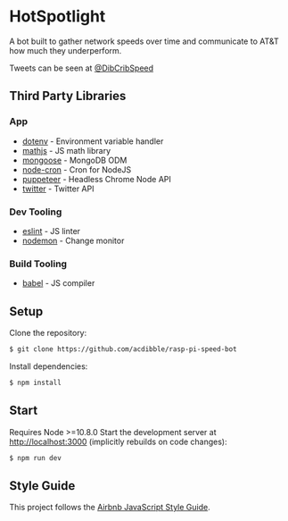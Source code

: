# HotSpotlight

A bot built to gather network speeds over time and communicate to AT&T how much they underperform.

Tweets can be seen at [@DibCribSpeed](https://twitter.com/DibCribSpeed)

## Third Party Libraries

### App

* [dotenv](https://github.com/motdotla/dotenv) - Environment variable handler
* [mathjs](http://mathjs.org/) - JS math library
* [mongoose](https://github.com/Automattic/mongoose) - MongoDB ODM
* [node-cron](https://github.com/kelektiv/node-cron) - Cron for NodeJS
* [puppeteer](https://github.com/GoogleChrome/puppeteer) - Headless Chrome Node API
* [twitter](https://www.npmjs.com/package/twitter) - Twitter API

### Dev Tooling

* [eslint](https://eslint.org/) - JS linter
* [nodemon](https://github.com/remy/nodemon) - Change monitor

### Build Tooling

* [babel](https://babeljs.io/) - JS compiler

## Setup

Clone the repository:

```sh
$ git clone https://github.com/acdibble/rasp-pi-speed-bot
```

Install dependencies:

```sh
$ npm install
```

## Start

Requires Node >=10.8.0
Start the development server at [http://localhost:3000](http://localhost:3000) (implicitly rebuilds on code changes):

```sh
$ npm run dev
```

## Style Guide

This project follows the [Airbnb JavaScript Style Guide](https://github.com/airbnb/javascript#airbnb-javascript-style-guide-).
